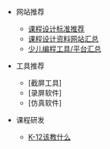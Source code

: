 * 网站推荐

	* [课程设计标准推荐](web_introduction/stande)
	* [课程设计资料网站汇总](web_introduction/class_design_web)
	* [少儿编程工具/平台汇总](web_introduction/CodingTool)

* 工具推荐
	* [截屏工具]
	* [录屏软件]
	* [仿真软件]

* 课程研发
	* [K-12该教什么](curriculum_development/TeachWhate)
